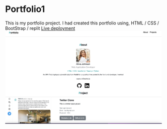 # Portfolio1

This is my portfolio project.
I had created this portfolio using,
HTML / CSS / BootStrap / replit
[Live deployment](https://Portfolio1.sanket-munishwa.repl.co)
![Screenshot 2022-10-05 at 9.30.44 P.png](https://github.com/Sanket-Munishwar/Portfolio1/blob/4952ab08b46aaac09f9f8321136ea03dbac19dab/img/Screenshot%202022-09-28%20at%2011.12.21%20PM.png)
